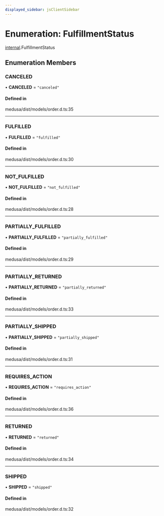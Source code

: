```yaml
---
displayed_sidebar: jsClientSidebar
---
```


# Enumeration: FulfillmentStatus

[internal](../modules/internal.md).FulfillmentStatus

## Enumeration Members

### CANCELED

• **CANCELED** = ``"canceled"``

#### Defined in

medusa/dist/models/order.d.ts:35

___

### FULFILLED

• **FULFILLED** = ``"fulfilled"``

#### Defined in

medusa/dist/models/order.d.ts:30

___

### NOT\_FULFILLED

• **NOT\_FULFILLED** = ``"not_fulfilled"``

#### Defined in

medusa/dist/models/order.d.ts:28

___

### PARTIALLY\_FULFILLED

• **PARTIALLY\_FULFILLED** = ``"partially_fulfilled"``

#### Defined in

medusa/dist/models/order.d.ts:29

___

### PARTIALLY\_RETURNED

• **PARTIALLY\_RETURNED** = ``"partially_returned"``

#### Defined in

medusa/dist/models/order.d.ts:33

___

### PARTIALLY\_SHIPPED

• **PARTIALLY\_SHIPPED** = ``"partially_shipped"``

#### Defined in

medusa/dist/models/order.d.ts:31

___

### REQUIRES\_ACTION

• **REQUIRES\_ACTION** = ``"requires_action"``

#### Defined in

medusa/dist/models/order.d.ts:36

___

### RETURNED

• **RETURNED** = ``"returned"``

#### Defined in

medusa/dist/models/order.d.ts:34

___

### SHIPPED

• **SHIPPED** = ``"shipped"``

#### Defined in

medusa/dist/models/order.d.ts:32
